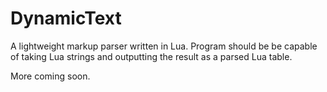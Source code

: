 # DynamicText

A lightweight markup parser written in Lua. Program should be be capable of taking Lua strings and outputting the result as a parsed Lua table.

More coming soon.



